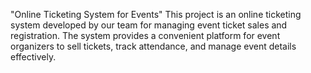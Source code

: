 "Online Ticketing System for Events"
This project is an online ticketing system developed by our team for managing event ticket sales and registration. 
The system provides a convenient platform for event organizers to sell tickets, track attendance, and manage event details effectively.
